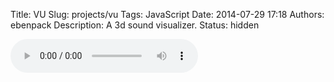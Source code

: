 Title: VU
Slug: projects/vu
Tags: JavaScript
Date: 2014-07-29 17:18
Authors: ebenpack
Description: A 3d sound visualizer.
Status: hidden

<canvas id="canvas" width="600px" height="400px" style="background-color:black;"></canvas>
<audio id="audio" preload="auto" controls>
  <source src="{filename}/audio/piano-sonata-no13.ogg" type="audio/ogg" />
  <source src="{filename}/audio/piano-sonata-no13.mp3" type="audio/mpeg" />
</audio>
<script src="{filename}/js/wireframe.js"></script>
<script src="{filename}/js/vu.demo.js"></script>
